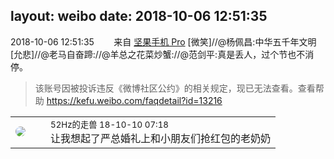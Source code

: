 layout: weibo
date: 2018-10-06 12:51:35
---
<meta name="referrer" content="no-referrer" />

2018-10-06 12:51:35  &nbsp;&nbsp;&nbsp;&nbsp;&nbsp;&nbsp; 来自 <a href="http://app.weibo.com/t/feed/Z4AgP" rel="nofollow">坚果手机 Pro</a>
[微笑]//@杨佩昌:中华五千年文明[允悲]//@老马自奋蹄://@羊总之花菜炒蟹://@范剑平:真是丢人，过个节也不消停。
>  该账号因被投诉违反《微博社区公约》的相关规定，现已无法查看。查看帮助 https://kefu.weibo.com/faqdetail?id=13216

<table style="width: 100%;">
  <tr>
    <td style="width: 40px;"><img style="border-radius:50%" src="https://tva4.sinaimg.cn/crop.0.0.180.180.50/8beaf773jw1e8qgp5bmzyj2050050aa8.jpg?KID=imgbed,tva&Expires=1624466391&ssig=TallB%2BF5a1"></td>
    <td colspan="2"><small>52Hz的走兽 18-10-10 07:18</small><br/>让我想起了严总婚礼上和小朋友们抢红包的老奶奶</td>
  </tr>
</table>

